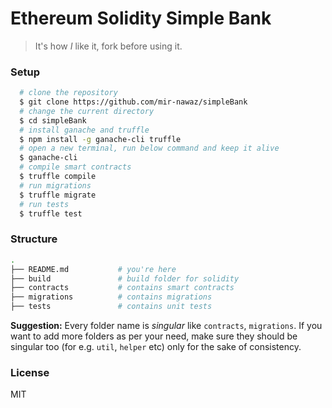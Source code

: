 # Ethereum Solidity Simple Bank
> It's how _I_ like it, fork before using it.

### Setup
```bash
  # clone the repository
  $ git clone https://github.com/mir-nawaz/simpleBank
  # change the current directory
  $ cd simpleBank
  # install ganache and truffle
  $ npm install -g ganache-cli truffle
  # open a new terminal, run below command and keep it alive
  $ ganache-cli
  # compile smart contracts
  $ truffle compile
  # run migrations
  $ truffle migrate
  # run tests
  $ truffle test
```

### Structure
```bash
.
├── README.md           # you're here
├── build               # build folder for solidity 
├── contracts           # contains smart contracts
├── migrations          # contains migrations
├── tests               # contains unit tests
```

**Suggestion:** Every folder name is _singular_ like `contracts`, `migrations`. If you want to add more folders as per your need, make sure they should be singular too (for e.g. `util`, `helper` etc) only for the sake of consistency.

### License
MIT